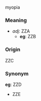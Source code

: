myopia
### Meaning
+ _adj_: ZZA
    + __eg__: ZZB

### Origin

ZZC

### Synonym

__eg__: ZZD

+ ZZE


